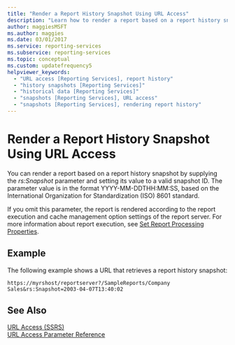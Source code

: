 ```yaml
---
title: "Render a Report History Snapshot Using URL Access"
description: "Learn how to render a report based on a report history snapshot by supplying the rs:Snapshot parameter and setting its value to a valid snapshot ID."
author: maggiesMSFT
ms.author: maggies
ms.date: 03/01/2017
ms.service: reporting-services
ms.subservice: reporting-services
ms.topic: conceptual
ms.custom: updatefrequency5
helpviewer_keywords:
  - "URL access [Reporting Services], report history"
  - "history snapshots [Reporting Services]"
  - "historical data [Reporting Services]"
  - "snapshots [Reporting Services], URL access"
  - "snapshots [Reporting Services], rendering report history"
---
```

# Render a Report History Snapshot Using URL Access
  You can render a report based on a report history snapshot by supplying the *rs:Snapshot* parameter and setting its value to a valid snapshot ID. The parameter value is in the format YYYY-MM-DDTHH:MM:SS, based on the International Organization for Standardization (ISO) 8601 standard.  
  
 If you omit this parameter, the report is rendered according to the report execution and cache management option settings of the report server. For more information about report execution, see [Set Report Processing Properties](../reporting-services/report-server/set-report-processing-properties.md).  
  
## Example  
 The following example shows a URL that retrieves a report history snapshot:  
  
```  
https://myrshost/reportserver?/SampleReports/Company Sales&rs:Snapshot=2003-04-07T13:40:02  
```  
  
## See Also  
 [URL Access &#40;SSRS&#41;](../reporting-services/url-access-ssrs.md)   
 [URL Access Parameter Reference](../reporting-services/url-access-parameter-reference.md)  
  
  
